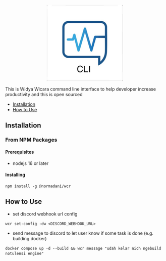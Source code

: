 <p align="center">
  <img src="assets/wicaralogocli.jpg" height=240>
</p>

This is Widya Wicara command line interface to help developer increase productivity and this is open sourced

- [Installation](#installation)
- [How to Use](#how-to-use)

## Installation
### From NPM Packages 
#### Prerequisites
- nodejs 16 or later 
#### Installing 

```
npm install -g @normadani/wcr 
```

## How to Use
- set discord webhook url config 

```
wcr set-config -dw <DISCORD_WEBHOOK_URL>
```

- send message to discord to let user know if some task is done (e.g. building docker)

```
docker compose up -d --build && wcr message "udah kelar nich ngebuild notulensi engine"
```
